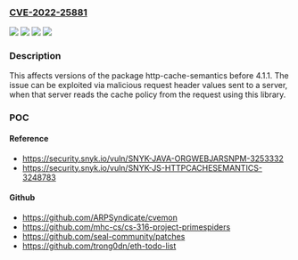 ### [CVE-2022-25881](https://cve.mitre.org/cgi-bin/cvename.cgi?name=CVE-2022-25881)
![](https://img.shields.io/static/v1?label=Product&message=http-cache-semantics&color=blue)
![](https://img.shields.io/static/v1?label=Product&message=org.webjars.npm%3Ahttp-cache-semantics&color=blue)
![](https://img.shields.io/static/v1?label=Version&message=0%3C%204.1.1%20&color=brighgreen)
![](https://img.shields.io/static/v1?label=Vulnerability&message=Regular%20Expression%20Denial%20of%20Service%20(ReDoS)&color=brighgreen)

### Description

This affects versions of the package http-cache-semantics before 4.1.1. The issue can be exploited via malicious request header values sent to a server, when that server reads the cache policy from the request using this library.


### POC

#### Reference
- https://security.snyk.io/vuln/SNYK-JAVA-ORGWEBJARSNPM-3253332
- https://security.snyk.io/vuln/SNYK-JS-HTTPCACHESEMANTICS-3248783

#### Github
- https://github.com/ARPSyndicate/cvemon
- https://github.com/mhc-cs/cs-316-project-primespiders
- https://github.com/seal-community/patches
- https://github.com/trong0dn/eth-todo-list

